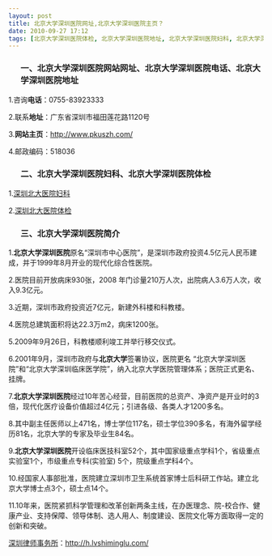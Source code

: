 ```yaml
---
layout: post
title: 北京大学深圳医院网址,北京大学深圳医院主页？
date: 2010-09-27 17:12
tags: [北京大学深圳医院体检, 北京大学深圳医院地址, 北京大学深圳医院妇科, 北京大学深圳医院电话, 北京大学深圳医院网站, 深圳分类信息网站, 深圳医院]
---
```

<ol>
<h3>一、北京大学深圳医院网站网址、北京大学深圳医院电话、北京大学深圳医院地址</h3>
</ol>
1.咨询<strong>电话</strong>：0755-83923333

2.联系<strong>地址</strong>：广东省深圳市福田莲花路1120号

3.<strong>网站主页</strong>：<a href="http://www.pkuszh.com/" target="_blank">http://www.pkuszh.com/</a>

4.邮政编码：518036
<ol>
<h3>二、北京大学深圳医院妇科、北京大学深圳医院体检</h3>
</ol>
1.<a href="http://h.lvshiminglu.com/law/390.html" target="_blank">深圳北大医院妇科</a>

2.<a href="http://h.lvshiminglu.com/law/389.html" target="_blank">深圳北大医院体检</a>
<ol>
<h3>三、北京大学深圳医院简介</h3>
</ol>
1.<strong>北京大学深圳医院</strong>原名“深圳市中心医院”，是深圳市政府投资4.5亿元人民币建成，并于1999年8月开业的现代化综合性医院。

2.医院目前开放病床930张，2008 年门诊量210万人次，出院病人3.6万人次，收入9.3亿元。

3.近期，深圳市政府投资近7亿元，新建外科楼和科教楼。

4.医院总建筑面积将达22.3万m2，病床1200张。

5.2009年9月26日，科教楼顺利竣工并举行移交仪式。

6.2001年9月，深圳市政府与<strong>北京大学</strong>签署协议，医院更名 “北京大学深圳医院”和“北京大学深圳临床医学院”，纳入北京大学医院管理体系；医院正式更名、挂牌。

7.<strong>北京大学深圳医院</strong>经过10年苦心经营，目前医院的总资产、净资产是开业时的3倍，现代化医疗设备价值超过4亿元；引进各级、各类人才1200多名。

8.其中副主任医师以上471名，博士学位117名，硕士学位390多名，有海外留学经历81名，北京大学的专家及毕业生84名。

9.<strong>北京大学深圳医院</strong>开设临床医技科室52个，其中国家级重点学科1个，省级重点实验室1个，市级重点专科(实验室) 5个，院级重点学科4个。

10.经国家人事部批准，医院建立深圳市卫生系统首家博士后科研工作站。建立北京大学博士点3个，硕士点14个。

11.10年来，医院紧抓科学管理和改革创新两条主线，在办医理念、院-校合作、健康产业、支持保障、领导体制、选人用人、制度建设、医院文化等方面取得一定的创新和突破。

<a href="http://h.lvshiminglu.com/">深圳律师事务所</a>：<a href="http://h.lvshiminglu.com/">http://h.lvshiminglu.com/</a>


